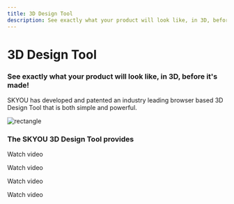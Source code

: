 ```yaml
---
title: 3D Design Tool
description: See exactly what your product will look like, in 3D, before it's made!
---
```


<columns mode="normal" number="2" number-l="2" number-m="1" number-s="1" id="design-tool__hero">

<block id="design-tool__hero__info">

# 3D Design Tool

### See exactly what your product will look like, in 3D, before it's made!

SKYOU has developed and patented an industry leading browser based 3D Design Tool that is both simple and powerful.

</block>

<block id="design-tool__hero__image-content">

![rectangle](./img/backpack-medium.png)

</block>

</columns>









<columns mode="normal" number="1" number-l="2" number-m="1" number-s="1" id="design-tool__subtitle">

<block>

### The SKYOU 3D Design Tool provides

</block>

</columns>









<columns mode="normal" number="3" number-m="1" number-s="1" id="design-tool__content">

<block>

<card title="3D Representation" subtitle="Pixel to inch representation of your product in 3D.  Rotate, zoom, and look at your products from every angle." />

<template v-slot:image>

![card-iamge](./img/backpack-card.png)

</template>

</block>

<block>

<card title="Accuracy" subtitle="Match graphics across seams with +/- 1mm accuracy." />

<template v-slot:image>

![card-iamge](./img/backpack-card.png)

</template>

</block>

<block>

<card title="Flexibility" subtitle="Print on all surfaces of every product for a fixed price, included branding. Print on the neck of every garment you design." />

<template v-slot:image>

![card-iamge](./img/backpack-card.png)

</template>

<btn type="secondary" url="" display="full">Watch video</btn>

</block>

<block>

<card title="Customization" subtitle="Add background colors/graphics and allow for multiple background color choices per product." />

<template v-slot:image>

![card-iamge](./img/backpack-card.png)

</template>

<btn type="secondary" url="" display="full">Watch video</btn>

</block>

<block>

<card title="Effortless Design" subtitle="Turn any graphic into a repeating pattern." />

<template v-slot:image>

![card-iamge](./img/backpack-card.png)

</template>

<btn type="secondary" url="" display="full">Watch video</btn>

</block>

<block>

<card title="Text Styling" subtitle="Custom text inputs, let your customer add their text to your designs. You control the fonts, colors, and where text can be entered" />

<template v-slot:image>

![card-iamge](./img/backpack-card.png)

</template>

<btn type="secondary" url="" display="full">Watch video</btn>

</block>

</columns>